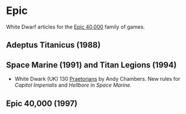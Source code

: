 # Epic
White Dwarf articles for the [Epic 40,000](https://en.wikipedia.org/wiki/Epic_%28tabletop_game%29) family of games.

## Adeptus Titanicus (1988)

## Space Marine (1991)  and Titan Legions (1994)
* White Dwark (UK) 130 [Praetorians](/wd-uk/wd-uk-130-1990-10.md#praetorians--andy-chambers) by Andy Chambers.  New rules for *Capitol Imperialis* and *Hellbore* in *Space Marine*.

## Epic 40,000 (1997)
